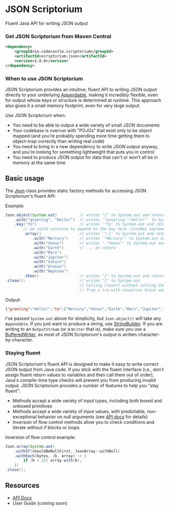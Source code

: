 # JSON Scriptorium
Fluent Java API for writing JSON output

### Get JSON Scriptorium from Maven Central
``` xml
<dependency>
    <groupId>io.codecastle.scriptorium</groupId>
    <artifactId>scriptorium-json</artifactId>
    <version>1.0.0</version>
</dependency>
```

### When to use JSON Scriptorium
JSON Scriptorium provides an intuitive, fluent API to writing JSON output directly to your underlying [Appendable](https://docs.oracle.com/javase/8/docs/api/java/lang/Appendable.html), making it incredibly flexible, even for output whose keys or structure is determined at runtime. This approach also gives it a small memory footprint, even for very large output.

Use JSON Scriptorium when:
- You need to be able to output a wide variety of small JSON documents
- Your codebase is overrun with "POJOs" that exist only to be object mapped (and you're probably spending more time getting them to object-map correctly than writing real code)
- You need to bring in a new dependency to write JSON output anyway, and you're looking for something lightweight that puts you in control
- You need to produce JSON output for data that can't or won't all be in memory at the same time

## Basic usage
The [Json](https://scriptorium.codecastle.io/apidocs/scriptorium-json/1.0/io/codecastle/scriptorium/json/Json.html) class
provides static factory methods for accessing JSON Scriptorium's fluent API:

Example:
``` java
Json.object(System.out)          // writes "{" to System.out and returns a new JsonObjectDocument
    .with("greeting", "Hello!")  // writes '"greeting":"Hello!"' to System.out returns the JsonObjectDocument
    .key("to")                   // writes '"to' to System.out and returns a JsonKey<JsonObjectDocument>
        // we could continue to append to the key here (JsonKey implements Appendable)
        .array()                 // writes '":[' to System.out and returns a JsonArrayNode<JsonObjectDocument>
            .with("Mercury")     // writes '"Mercury"' to System.out and returns the JsonArrayNode
            .with("Venus")       // writes ',"Venus"' to System.out and returns the JsonArrayNode
            .with("Earth")       // ... et cetera
            .with("Mars")
            .with("Jupiter")
            .with("Saturn")
            .with("Uranus")
            .with("Neptune")
        .then()                  // writes "]" to System.out and returns the original JsonObjectDocument
.close();                        // writes "}" to System.out
                                 // Calling close() without calling the JsonArrayNode's then() method, e.g.
                                 // from a try-with-resources block would close the array first!
```
Output:
``` json
{"greeting":"Hello!","to":["Mercury","Venus","Earth","Mars","Jupiter","Saturn","Uranus","Neptune"]}
```

I've passed `System.out` above for simplicity, but `Json.object()` will take any `Appendable`. If you just want 
to produce a string, use [StringBuilder](https://docs.oracle.com/javase/8/docs/api/java/lang/StringBuilder.html). 
If you are writing to an `OutputStream` (or a `Writer` that is), make sure you use a 
[BufferedWriter](https://docs.oracle.com/javase/8/docs/api/java/io/BufferedWriter.html), as most of JSON Scriptorium's 
output is written character-by-character.

### Staying fluent
JSON Scriptorium's fluent API is designed to make it easy to write correct JSON output from Java code. If you stick
with the fluent interface (i.e., don't assign fluent return values to variables and then call them out of order),
Java's compile-time type checks will prevent you from producing invalid output. JSON Scriptorium provides a number of
features to help you "stay fluent":
- Methods accept a wide variety of input types, including both boxed and unboxed primitives
- Methods accept a wide variety of input values, with predictable, non-exceptional behavior on null arguments (see
[API docs](https://scriptorium.codecastle.io/apidocs/scriptorium-json/1.0) for details)
- Inversion of flow control methods allow you to check conditions and iterate without if blocks or loops

Inversion of flow control example:
``` java
Json.array(System.out)
    .withIf(shouldBeNullFirst, JsonArray::withNull)
    .withEach(bytes, (b, array) -> {
        if (b > 12) array.with(b);
    })
.close();
```

## Resources
- [API Docs](https://scriptorium.codecastle.io/apidocs/scriptorium-json/1.0)
- User Guide (coming soon)
